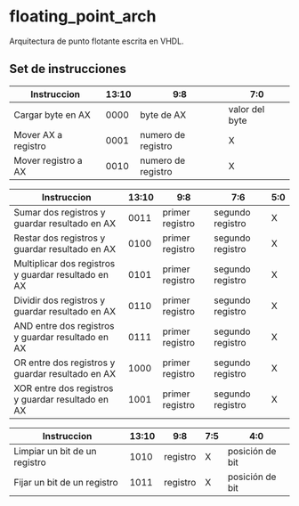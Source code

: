 # floating_point_arch
Arquitectura de punto flotante escrita en VHDL.

## Set de instrucciones


| Instruccion | 13:10 | 9:8 | 7:0 |
|---|---|---|---|
| Cargar byte en AX | 0000 | byte de AX | valor del byte |
| Mover AX a registro | 0001 | numero de registro | X |
| Mover registro a AX | 0010 | numero de registro | X |


| Instruccion | 13:10 | 9:8 | 7:6 | 5:0 |
|---|---|---|---|---|
| Sumar dos registros y guardar resultado en AX | 0011 | primer registro | segundo registro | X |
| Restar dos registros y guardar resultado en AX | 0100 | primer registro | segundo registro | X |
| Multiplicar dos registros y guardar resultado en AX | 0101 | primer registro | segundo registro | X |
| Dividir dos registros y guardar resultado en AX | 0110 | primer registro | segundo registro | X |
| AND entre dos registros y guardar resultado en AX | 0111 | primer registro | segundo registro | X |
| OR entre dos registros y guardar resultado en AX | 1000 | primer registro | segundo registro | X |
| XOR entre dos registros y guardar resultado en AX | 1001 | primer registro | segundo registro | X |

| Instruccion | 13:10 | 9:8 | 7:5 | 4:0 |
|---|---|---|---|---|
| Limpiar un bit de un registro | 1010 | registro | X | posición de bit |
| Fijar un bit de un registro | 1011 | registro | X | posición de bit |
